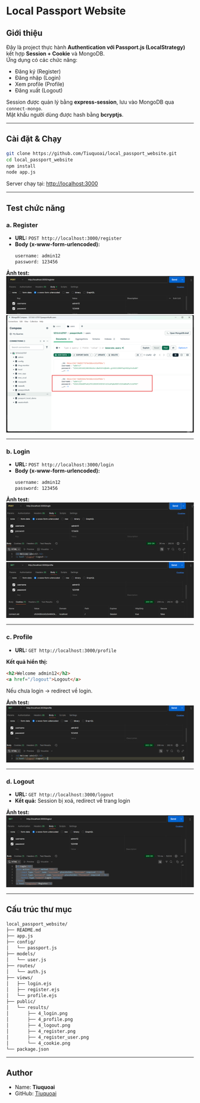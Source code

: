 # Local Passport Website

## Giới thiệu
Đây là project thực hành **Authentication với Passport.js (LocalStrategy)** kết hợp **Session + Cookie** và MongoDB.  
Ứng dụng có các chức năng:
- Đăng ký (Register)  
- Đăng nhập (Login)  
- Xem profile (Profile)  
- Đăng xuất (Logout)

Session được quản lý bằng **express-session**, lưu vào MongoDB qua `connect-mongo`.  
Mật khẩu người dùng được hash bằng **bcryptjs**.

---

## Cài đặt & Chạy

```bash
git clone https://github.com/Tiuquoai/local_passport_website.git
cd local_passport_website
npm install
node app.js
```

Server chạy tại: [http://localhost:3000](http://localhost:3000)

---

## Test chức năng

### a. Register  
- **URL:** `POST http://localhost:3000/register`  
- **Body (x-www-form-urlencoded):**
  ```
  username: admin12
  password: 123456
  ```  

**Ảnh test:**  
![Register Form](public/results/4_register.png)  
![User in DB](public/results/4_register_user.png)

---

### b. Login  
- **URL:** `POST http://localhost:3000/login`  
- **Body (x-www-form-urlencoded):**
  ```
  username: admin12
  password: 123456
  ```  

**Ảnh test:**  
![Login](public/results/4_login.png)  
![Cookie](public/results/4_cookie.png)

---

### c. Profile  
- **URL:** `GET http://localhost:3000/profile`  

**Kết quả hiển thị:**  
```html
<h2>Welcome admin12</h2>
<a href="/logout">Logout</a>
```  

Nếu chưa login → redirect về login.  

**Ảnh test:**  
![Profile](public/results/4_profile.png)

---

### d. Logout  
- **URL:** `GET http://localhost:3000/logout`  
- **Kết quả:** Session bị xoá, redirect về trang login  

**Ảnh test:**  
![Logout](public/results/4_logout.png)

---

## Cấu trúc thư mục

```
local_passport_website/
├── README.md
├── app.js
├── config/
│   └── passport.js
├── models/
│   └── user.js
├── routes/
│   └── auth.js
├── views/
│   ├── login.ejs
│   ├── register.ejs
│   └── profile.ejs
├── public/
│   └── results/
│       ├── 4_login.png
│       ├── 4_profile.png
│       ├── 4_logout.png
│       ├── 4_register.png
│       ├── 4_register_user.png
│       └── 4_cookie.png
└── package.json
```

---

## Author
- Name: **Tiuquoai**  
- GitHub: [Tiuquoai](https://github.com/Tiuquoai)
